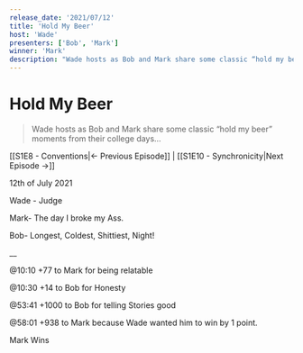 ```yaml
---
release_date: '2021/07/12'
title: 'Hold My Beer'
host: 'Wade'
presenters: ['Bob', 'Mark']
winner: 'Mark'
description: "Wade hosts as Bob and Mark share some classic “hold my beer” moments from their college days…"
---
```


# Hold My Beer

> Wade hosts as Bob and Mark share some classic “hold my beer” moments from their college days…

[[S1E8 - Conventions|← Previous Episode]] | [[S1E10 - Synchronicity|Next Episode →]]

12th of July 2021

  

Wade - Judge

  

Mark- The day I broke my Ass.

Bob- Longest, Coldest, Shittiest, Night!

__

  

@10:10 +77 to Mark for being relatable

@10:30 +14 to Bob for Honesty

@53:41 +1000 to Bob for telling Stories good

@58:01 +938 to Mark because Wade wanted him to win by 1 point.

  

Mark Wins